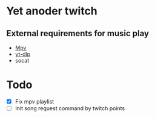 # Yet anoder twitch


## External requirements for music play

- [Mpv](https://mpv.io/installation/)
- [yt-dlp](https://github.com/yt-dlp/yt-dlp)
- socat  

# Todo
- [x] Fix mpv playlist 
- [ ] Init song request command by twitch points 
